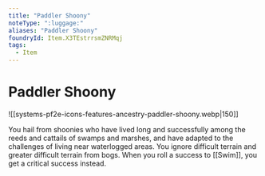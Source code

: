 ```yaml
---
title: "Paddler Shoony"
noteType: ":luggage:"
aliases: "Paddler Shoony"
foundryId: Item.X3TEstrrsmZNRMqj
tags:
  - Item
---
```


# Paddler Shoony
![[systems-pf2e-icons-features-ancestry-paddler-shoony.webp|150]]

You hail from shoonies who have lived long and successfully among the reeds and cattails of swamps and marshes, and have adapted to the challenges of living near waterlogged areas. You ignore difficult terrain and greater difficult terrain from bogs. When you roll a success to [[Swim]], you get a critical success instead.
